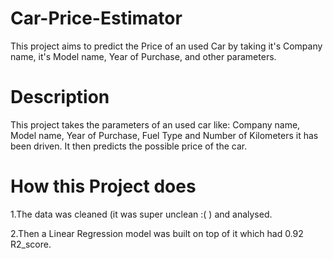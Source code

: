 # Car-Price-Estimator
This project aims to predict the Price of an used Car by taking it's Company name, it's Model name, Year of Purchase, and other parameters.
# Description
This project takes the parameters of an used car like: Company name, Model name, Year of Purchase, Fuel Type and Number of Kilometers it has been driven.
It then predicts the possible price of the car.
# How this Project does
1.The data was cleaned (it was super unclean :( ) and analysed.

2.Then a Linear Regression model was built on top of it which had 0.92 R2_score.

